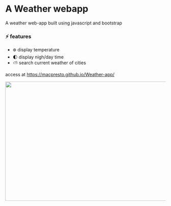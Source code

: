 # A Weather webapp
A weather web-app built using javascript and bootstrap

### ⚡️ features
- ❄️ display temperature
- 🌓 display nigh/day time
- ⛅️ search current weather of cities

access at https://macpresto.github.io/Weather-app/

<img src="[[https://your-image-url.type](https://github.com/Macpresto/Weather-app/blob/main/Screenshot%202023-02-14%20at%2011.36.48%20AM.png)]" width="700" height="375">


